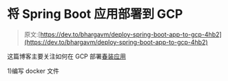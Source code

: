 # 将 Spring Boot 应用部署到 GCP

> 原文:[https://dev.to/bhargavm/deploy-spring-boot-app-to-gcp-4hb2](https://dev.to/bhargavm/deploy-spring-boot-app-to-gcp-4hb2)

这篇博客主要关注如何在 GCP 部署[春装应用](https://github.com/BhargavModepalli/Spring-Boot-Google-Cloud)

1)编写 docker 文件